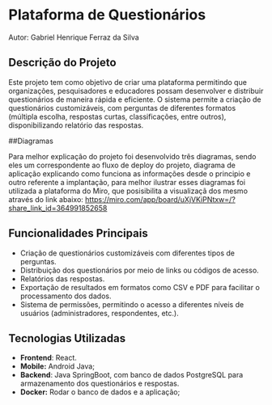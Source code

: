 # Plataforma de Questionários

Autor: Gabriel Henrique Ferraz da Silva

## Descrição do Projeto

Este projeto tem como objetivo de criar uma plataforma permitindo que organizações, pesquisadores e educadores possam desenvolver e distribuir questionários de maneira rápida e eficiente. O sistema permite a criação de questionários customizáveis, com perguntas de diferentes formatos (múltipla escolha, respostas curtas, classificações, entre outros), disponibilizando relatório das respostas.

##Diagramas

Para melhor explicação do projeto foi desenvolvido três diagramas, sendo eles um correspondente ao fluxo de deploy do projeto, diagrama de aplicação explicando como funciona as informações desde o principio e outro referente a implantação, para melhor ilustrar esses diagramas foi utilizada a plataforma do Miro, que posisibilita a visualizaçã dos mesmo através do link abaixo:
https://miro.com/app/board/uXjVKiPNtxw=/?share_link_id=364991852658 

## Funcionalidades Principais

- Criação de questionários customizáveis com diferentes tipos de perguntas.
- Distribuição dos questionários por meio de links ou códigos de acesso.
- Relatórios das respostas.
- Exportação de resultados em formatos como CSV e PDF para facilitar o processamento dos dados.
- Sistema de permissões, permitindo o acesso a diferentes níveis de usuários (administradores, respondentes, etc.).

## Tecnologias Utilizadas

- **Frontend**: React.
- **Mobile:** Android Java;
- **Backend**: Java SpringBoot, com banco de dados PostgreSQL para armazenamento dos questionários e respostas.
- **Docker:** Rodar o banco de dados e a aplicação;
